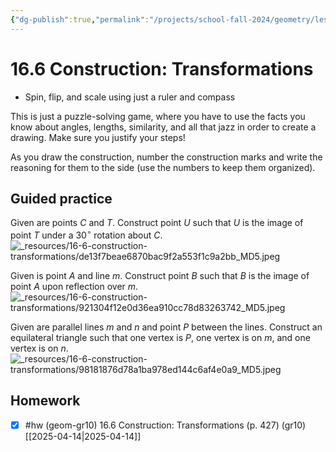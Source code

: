 ```yaml
---
{"dg-publish":true,"permalink":"/projects/school-fall-2024/geometry/lessons/16-6-construction-transformations/"}
---
```



#  16.6 Construction: Transformations


- Spin, flip, and scale using just a ruler and compass 

This is just a puzzle-solving game, where you have to use the facts you know about angles, lengths, similarity, and all that jazz in order to create a drawing. Make sure you justify your steps!

As you draw the construction, number the construction marks and write the reasoning for them to the side (use the numbers to keep them organized).


## Guided practice


Given are points $C$ and $T$. Construct point $U$ such that $U$ is the image of point $T$ under a $30^\circ$ rotation about $C$.  
![_resources/16-6-construction-transformations/de13f7beae6870bac9f2a553f1c9a2bb_MD5.jpeg](/img/user/projects/school-fall-2024/geometry/lessons/_resources/16-6-construction-transformations/de13f7beae6870bac9f2a553f1c9a2bb_MD5.jpeg)


Given is point $A$ and line $m$. Construct point $B$ such that $B$ is the image of point $A$ upon reflection over $m$.  
![_resources/16-6-construction-transformations/921304f12e0d36ea910cc78d83263742_MD5.jpeg](/img/user/projects/school-fall-2024/geometry/lessons/_resources/16-6-construction-transformations/921304f12e0d36ea910cc78d83263742_MD5.jpeg)


Given are parallel lines $m$ and $n$ and point $P$ between the lines. Construct an equilateral triangle such that one vertex is $P$, one vertex is on $m$, and one vertex is on $n$.  
![_resources/16-6-construction-transformations/98181876d78a1ba978ed144c6af4e0a9_MD5.jpeg](/img/user/projects/school-fall-2024/geometry/lessons/_resources/16-6-construction-transformations/98181876d78a1ba978ed144c6af4e0a9_MD5.jpeg)


## Homework


- [x] #hw (geom-gr10) 16.6 Construction: Transformations  (p. 427) (gr10) [[2025-04-14\|2025-04-14]]


